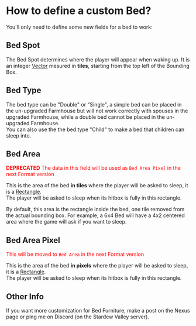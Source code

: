 # How to define a custom Bed?

You'll only need to define some new fields for a bed to work:


## Bed Spot

The Bed Spot determines where the player will appear when waking up. It is an integer [Vector](https://github.com/Leroymilo/FurnitureFramework/blob/main/doc/Structures/Vector.md) mesured in **tiles**, starting from the top left of the Bounding Box.

## Bed Type

The bed type can be "Double" or "Single", a simple bed can be placed in the un-upgraded Farmhouse but will not work correctly with spouses in the upgraded Farmhouse, while a double bed cannot be placed in the un-upgraded Farmhouse.  
You can also use the the bed type "Child" to make a bed that children can sleep into.

## Bed Area

<span style="color:red">**DEPRECATED** The data in this field will be used as `Bed Area Pixel` in the next Format version</span>

This is the area of the bed **in tiles** where the player will be asked to sleep, it is a [Rectangle](https://github.com/Leroymilo/FurnitureFramework/blob/main/doc/Structures/Rectangle.md).  
The player will be asked to sleep when its hitbox is fully in this rectangle.

By default, this area is the rectangle inside the bed, one tile removed from the actual bounding box. For example, a 6x4 Bed will have a 4x2 centered area where the game will ask if you want to sleep.

## Bed Area Pixel

<span style="color:red">This will be moved to `Bed Area` in the next Format version</span>

This is the area of the bed **in pixels** where the player will be asked to sleep, it is a [Rectangle](https://github.com/Leroymilo/FurnitureFramework/blob/main/doc/Structures/Rectangle.md).  
The player will be asked to sleep when its hitbox is fully in this rectangle.

## Other Info

If you want more customization for Bed Furniture, make a post on the Nexus page or ping me on Discord (on the Stardew Valley server).